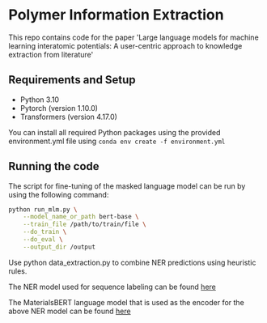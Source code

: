 # Polymer Information Extraction

This repo contains code for the paper 'Large language models for machine learning interatomic potentials: A user-centric approach to knowledge extraction from literature'

## Requirements and Setup

- Python 3.10
- Pytorch (version 1.10.0)
- Transformers (version 4.17.0)

You can install all required Python packages using the provided environment.yml file using `conda env create -f environment.yml`

## Running the code

The script for fine-tuning of the masked language model can be run by using the following command:

```bash
python run_mlm.py \
    --model_name_or_path bert-base \
    --train_file /path/to/train/file \
    --do_train \
    --do_eval \
    --output_dir /output
```

Use python data_extraction.py to combine NER predictions using heuristic rules.

The NER model used for sequence labeling can be found [here](https://huggingface.co/pranav-s/PolymerNER)

The MaterialsBERT language model that is used as the encoder for the above NER model can be found [here](https://huggingface.co/pranav-s/MaterialsBERT)